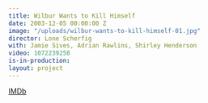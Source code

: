 ```yaml
---
title: Wilbur Wants to Kill Himself
date: 2003-12-05 00:00:00 Z
image: "/uploads/wilbur-wants-to-kill-himself-01.jpg"
director: Lone Scherfig
with: Jamie Sives, Adrian Rawlins, Shirley Henderson
video: 1072239258
is-in-production: 
layout: project
---
```


[IMDb](https://www.imdb.com/title/tt0329767/?ref_=nv_sr_srsg_0_tt_8_nm_0_q_wilbur%2520wants%2520to%2520kill%2520himself)